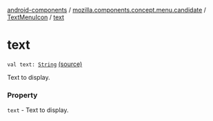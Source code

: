 [android-components](../../index.md) / [mozilla.components.concept.menu.candidate](../index.md) / [TextMenuIcon](index.md) / [text](./text.md)

# text

`val text: `[`String`](https://kotlinlang.org/api/latest/jvm/stdlib/kotlin/-string/index.html) [(source)](https://github.com/mozilla-mobile/android-components/blob/master/components/concept/menu/src/main/java/mozilla/components/concept/menu/candidate/MenuIcon.kt#L68)

Text to display.

### Property

`text` - Text to display.